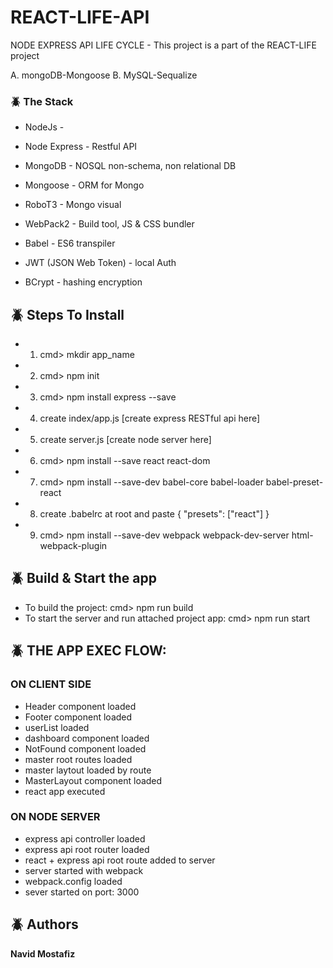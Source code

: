 # REACT-LIFE-API
NODE EXPRESS API LIFE CYCLE - This project is a part of the REACT-LIFE project

A. mongoDB-Mongoose
B. MySQL-Sequalize

### :beetle: The Stack
* NodeJs - 
* Node Express - Restful API

* MongoDB - NOSQL non-schema, non relational DB
* Mongoose - ORM for Mongo
* RoboT3 - Mongo visual

* WebPack2 - Build tool, JS & CSS bundler
* Babel - ES6 transpiler

* JWT (JSON Web Token) - local Auth
* BCrypt - hashing encryption


## :beetle: Steps To Install
* 1) cmd> mkdir app_name
* 2) cmd> npm init
* 3) cmd> npm install express --save
* 4) create index/app.js [create express RESTful api here]
* 5) create server.js [create node server here]
* 6) cmd> npm install --save  react react-dom
* 7) cmd> npm install --save-dev  babel-core babel-loader babel-preset-react
* 8) create .babelrc at root and paste { "presets": ["react"] }
* 9) cmd> npm install --save-dev webpack webpack-dev-server html-webpack-plugin

## :beetle: Build & Start the app
* To build the project: cmd> npm run build
* To start the server and run attached project app: cmd> npm run start

## :beetle: THE APP EXEC FLOW:
### ON CLIENT SIDE
* Header component loaded
* Footer component loaded
* userList loaded
* dashboard component loaded
* NotFound component loaded
* master root routes loaded
* master laytout loaded by route
* MasterLayout component loaded
* react app executed
### ON NODE SERVER
* express api controller loaded
* express api root router loaded
* react + express api root route added to server
* server started with webpack
* webpack.config loaded
* sever started on port:  3000

## :beetle: Authors
**Navid Mostafiz**